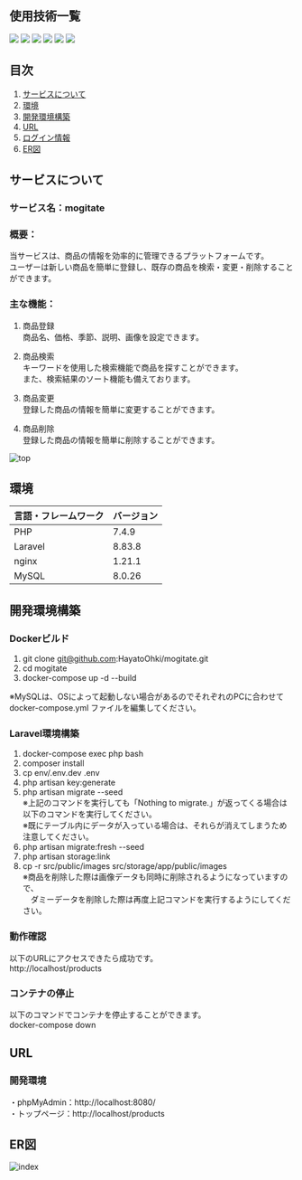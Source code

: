 <div id="top"></div>

## 使用技術一覧

<p style="display: inline">
  <!-- フロントエンドのフレームワーク一覧 -->
  
  <!-- フロントエンドの言語一覧 -->
  <img src="https://img.shields.io/badge/-Javascript-F7DF1E.svg?logo=javascript&style=for-the-badge">
  <!-- バックエンドのフレームワーク一覧 -->
  <img src="https://img.shields.io/badge/-Laravel-E74430.svg?logo=laravel&style=for-the-badge">
  <!-- バックエンドの言語一覧 -->
  <img src="https://img.shields.io/badge/-Php-777BB4.svg?logo=php&style=for-the-badge">
  <!-- ミドルウェア一覧 -->
  <img src="https://img.shields.io/badge/-Nginx-269539.svg?logo=nginx&style=for-the-badge">
  <img src="https://img.shields.io/badge/-Mysql-4479A1.svg?logo=mysql&style=for-the-badge">
  <!-- インフラ一覧 -->
  <img src="https://img.shields.io/badge/-Docker-1488C6.svg?logo=docker&style=for-the-badge">
</p>

## 目次

1. [サービスについて](#サービスについて)
2. [環境](#環境)
3. [開発環境構築](#開発環境構築)
4. [URL](#URL)
5. [ログイン情報](#ログイン情報)
6. [ER図](#ER図)

## サービスについて

<!-- プロジェクトの概要を記載 -->
### サービス名：mogitate
### 概要：
当サービスは、商品の情報を効率的に管理できるプラットフォームです。  
ユーザーは新しい商品を簡単に登録し、既存の商品を検索・変更・削除することができます。

### 主な機能：
1. 商品登録  
    商品名、価格、季節、説明、画像を設定できます。

2. 商品検索  
    キーワードを使用した検索機能で商品を探すことができます。  
    また、検索結果のソート機能も備えております。

3. 商品変更  
    登録した商品の情報を簡単に変更することができます。

4. 商品削除  
    登録した商品の情報を簡単に削除することができます。

![top](https://github.com/user-attachments/assets/6324f7ae-41cf-4e16-93d8-440bb38585ca)

## 環境

<!-- 言語、フレームワーク、ミドルウェア、インフラの一覧とバージョンを記載 -->

| 言語・フレームワーク    | バージョン  |
| --------------------- | ---------- |
| PHP                   | 7.4.9      |
| Laravel               | 8.83.8     |
| nginx                 | 1.21.1     |
| MySQL                 | 8.0.26     |

## 開発環境構築

<!-- コンテナの作成方法、パッケージのインストール方法など、開発環境構築に必要な情報を記載 -->

### Dockerビルド
1. git clone git@github.com:HayatoOhki/mogitate.git
2. cd mogitate
3. docker-compose up -d --build

※MySQLは、OSによって起動しない場合があるのでそれぞれのPCに合わせて docker-compose.yml ファイルを編集してください。

### Laravel環境構築
1. docker-compose exec php bash
2. composer install
3. cp env/.env.dev .env
4. php artisan key:generate
5. php artisan migrate --seed  
※上記のコマンドを実行しても「Nothing to migrate.」が返ってくる場合は以下のコマンドを実行してください。  
※既にテーブル内にデータが入っている場合は、それらが消えてしまうため注意してください。
6. php artisan migrate:fresh --seed
7. php artisan storage:link
8. cp -r src/public/images src/storage/app/public/images  
※商品を削除した際は画像データも同時に削除されるようになっていますので、  
　ダミーデータを削除した際は再度上記コマンドを実行するようにしてください。


### 動作確認
以下のURLにアクセスできたら成功です。  
http://localhost/products

### コンテナの停止
以下のコマンドでコンテナを停止することができます。  
docker-compose down

## URL
### 開発環境
・phpMyAdmin：http://localhost:8080/  
・トップページ：http://localhost/products  

## ER図
![index](https://github.com/user-attachments/assets/88576360-d3ba-4e1e-a3e0-6515a175158a)
